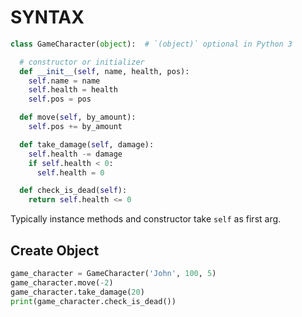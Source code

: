 # SYNTAX

```python
class GameCharacter(object):  # `(object)` optional in Python 3

  # constructor or initializer
  def __init__(self, name, health, pos):
    self.name = name
    self.health = health
    self.pos = pos

  def move(self, by_amount):
    self.pos += by_amount

  def take_damage(self, damage):
    self.health -= damage
    if self.health < 0:
      self.health = 0

  def check_is_dead(self):
    return self.health <= 0
```

Typically instance methods and constructor take `self` as first arg.

## Create Object

```python
game_character = GameCharacter('John', 100, 5)
game_character.move(-2)
game_character.take_damage(20)
print(game_character.check_is_dead())
```
